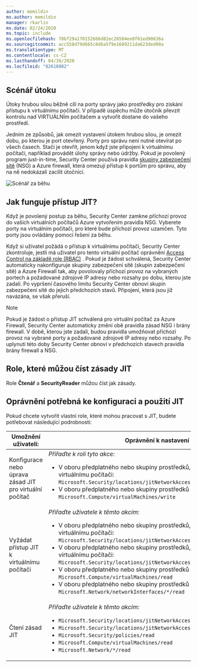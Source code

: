 ```yaml
---
author: memildin
ms.author: memildin
manager: rkarlin
ms.date: 02/24/2020
ms.topic: include
ms.openlocfilehash: 78bf29a170152666d82ec26504ee8f61ed90636a
ms.sourcegitcommit: acc558d79d665c8d6a5f9e1689211da623ded90a
ms.translationtype: MT
ms.contentlocale: cs-CZ
ms.lasthandoff: 04/30/2020
ms.locfileid: "82616082"
---
```

## <a name="attack-scenario"></a>Scénář útoku

Útoky hrubou silou běžně cílí na porty správy jako prostředky pro získání přístupu k virtuálnímu počítači. V případě úspěchu může útočník převzít kontrolu nad VIRTUÁLNÍm počítačem a vytvořit dostane do vašeho prostředí.

Jedním ze způsobů, jak omezit vystavení útokem hrubou silou, je omezit dobu, po kterou je port otevřený. Porty pro správu není nutné otevírat po všech časech. Stačí je otevřít, jenom když jste připojeni k virtuálnímu počítači, například provádět úlohy správy nebo údržby. Pokud je povolený program just-in-time, Security Center používá pravidla [skupiny zabezpečení sítě](../articles/virtual-network/security-overview.md#security-rules) (NSG) a Azure firewall, která omezují přístup k portům pro správu, aby na ně nedokázali zacílit útočníci.

![Scénář za běhu](../articles/security-center/media/security-center-just-in-time/just-in-time-scenario.png)

## <a name="how-does-jit-access-work"></a>Jak funguje přístup JIT?

Když je povolený postup za běhu, Security Center zamkne příchozí provoz do vašich virtuálních počítačů Azure vytvořením pravidla NSG. Vyberete porty na virtuálním počítači, pro které bude příchozí provoz uzamčen. Tyto porty jsou ovládány pomocí řešení za běhu.

Když si uživatel požádá o přístup k virtuálnímu počítači, Security Center zkontroluje, jestli má uživatel pro tento virtuální počítač oprávnění [Access Control na základě role (RBAC)](../articles/role-based-access-control/role-assignments-portal.md) . Pokud je žádost schválená, Security Center automaticky nakonfiguruje skupiny zabezpečení sítě (skupin zabezpečení sítě) a Azure Firewall tak, aby povolovaly příchozí provoz na vybraných portech a požadované zdrojové IP adresy nebo rozsahy po dobu, kterou jste zadali. Po vypršení časového limitu Security Center obnoví skupin zabezpečení sítě do jejich předchozích stavů. Připojení, která jsou již navázána, se však přeruší.

 > [!NOTE]
 > Pokud je žádost o přístup JIT schválená pro virtuální počítač za Azure Firewall, Security Center automaticky změní obě pravidla zásad NSG i brány firewall. V době, kterou jste zadali, budou pravidla umožňovat příchozí provoz na vybrané porty a požadované zdrojové IP adresy nebo rozsahy. Po uplynutí této doby Security Center obnoví v předchozích stavech pravidla brány firewall a NSG.


## <a name="roles-that-can-read-jit-policies"></a>Role, které můžou číst zásady JIT

Role **Čtenář** a **SecurityReader** můžou číst jak zásady.

## <a name="permissions-needed-to-configure-and-use-jit"></a>Oprávnění potřebná ke konfiguraci a použití JIT

Pokud chcete vytvořit vlastní role, které mohou pracovat s JIT, budete potřebovat následující podrobnosti:

| Umožnění uživateli: | Oprávnění k nastavení|
| --- | --- |
| Konfigurace nebo úprava zásad JIT pro virtuální počítač | *Přiřaďte k roli tyto akce:*  <ul><li>V oboru předplatného nebo skupiny prostředků, která je přidružená k virtuálnímu počítači:<br/> `Microsoft.Security/locations/jitNetworkAccessPolicies/write` </li><li> V oboru předplatného nebo skupiny prostředků virtuálního počítače: <br/>`Microsoft.Compute/virtualMachines/write`</li></ul> | 
|Vyžádat přístup JIT k virtuálnímu počítači | *Přiřaďte uživatele k těmto akcím:*  <ul><li>V oboru předplatného nebo skupiny prostředků, která je přidružená k virtuálnímu počítači:<br/>  `Microsoft.Security/locations/jitNetworkAccessPolicies/initiate/action` </li><li>V oboru předplatného nebo skupiny prostředků, která je přidružená k virtuálnímu počítači:<br/>  `Microsoft.Security/locations/jitNetworkAccessPolicies/*/read` </li><li>  V oboru předplatného nebo skupiny prostředků nebo virtuálního počítače:<br/> `Microsoft.Compute/virtualMachines/read` </li><li>  V oboru předplatného nebo skupiny prostředků nebo virtuálního počítače:<br/> `Microsoft.Network/networkInterfaces/*/read` </li></ul>|
|Čtení zásad JIT| *Přiřaďte uživatele k těmto akcím:*  <ul><li>`Microsoft.Security/locations/jitNetworkAccessPolicies/read`</li><li>`Microsoft.Security/locations/jitNetworkAccessPolicies/initiate/action`</li><li>`Microsoft.Security/policies/read`</li><li>`Microsoft.Compute/virtualMachines/read`</li><li>`Microsoft.Network/*/read`</li>|